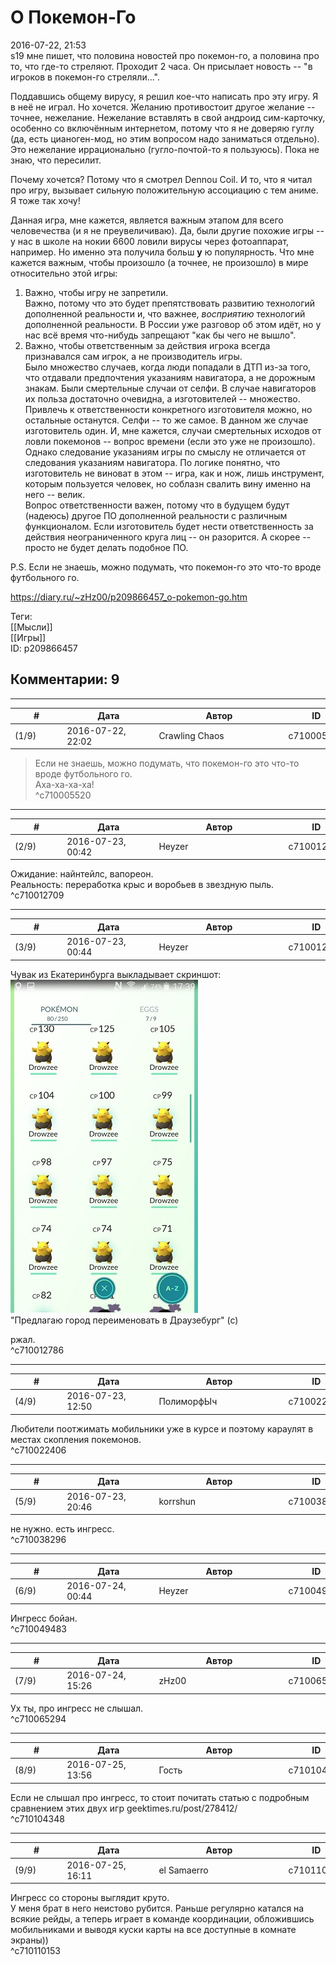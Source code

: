 О Покемон-Го
============

  
2016-07-22, 21:53  
 s19 мне пишет, что половина новостей про покемон-го, а половина про то, что где-то стреляют. Проходит 2 часа. Он присылает новость -- "в игроков в покемон-го стреляли...".   
   
 Поддавшись общему вирусу, я решил кое-что написать про эту игру. Я в неё не играл. Но хочется. Желанию противостоит другое желание -- точнее, нежелание. Нежелание вставлять в свой андроид сим-карточку, особенно со включённым интернетом, потому что я не доверяю гуглу (да, есть цианоген-мод, но этим вопросом надо заниматься отдельно). Это нежелание иррационально (гугло-почтой-то я пользуюсь). Пока не знаю, что пересилит.   
   
 Почему хочется? Потому что я смотрел Dennou Coil. И то, что я читал про игру, вызывает сильную положительную ассоциацию с тем аниме. Я тоже так хочу!   
   
 Данная игра, мне кажется, является важным этапом для всего человечества (и я не преувеличиваю). Да, были другие похожие игры -- у нас в школе на нокии 6600 ловили вирусы через фотоаппарат, например. Но именно эта получила больш  **у**  ю популярность. Что мне кажется важным, чтобы произошло (а точнее, не произошло) в мире относительно этой игры:   
 1. Важно, чтобы игру не запретили.   
 Важно, потому что это будет препятствовать развитию технологий дополненной реальности и, что важнее,  *восприятию*  технологий дополненной реальности. В России уже разговор об этом идёт, но у нас всё время что-нибудь запрещают "как бы чего не вышло".   
 2. Важно, чтобы ответственным за действия игрока всегда признавался сам игрок, а не производитель игры.   
 Было множество случаев, когда люди попадали в ДТП из-за того, что отдавали предпочтения указаниям навигатора, а не дорожным знакам. Были смертельные случаи от селфи. В случае навигаторов их польза достаточно очевидна, а изготовителей -- множество. Привлечь к ответственности конкретного изготовителя можно, но остальные останутся. Селфи -- то же самое. В данном же случае изготовитель один. И, мне кажется, случаи смертельных исходов от ловли покемонов -- вопрос времени (если это уже не произошло). Однако следование указаниям игры по смыслу не отличается от следования указаниям навигатора. По логике понятно, что изготовитель не виноват в этом -- игра, как и нож, лишь инструмент, которым пользуется человек, но соблазн свалить вину именно на него -- велик.   
 Вопрос ответственности важен, потому что в будущем будут (надеюсь) другое ПО дополненной реальности с различным функционалом. Если изготовитель будет нести ответственность за действия неограниченного круга лиц -- он разорится. А скорее -- просто не будет делать подобное ПО.   
   
 P.S. Если не знаешь, можно подумать, что покемон-го это что-то вроде футбольного го.   
  
<https://diary.ru/~zHz00/p209866457_o-pokemon-go.htm>  
  
Теги:  
[[Мысли]]  
[[Игры]]  
ID: p209866457  


Комментарии: 9
--------------

  


---



|         #         |              Дата              |                     Автор                     |           ID           |
| --- | --- | --- | --- |
| (1/9) | 2016-07-22, 22:02 | Crawling Chaos | c710005520 |

  
 > Если не знаешь, можно подумать, что покемон-го это что-то вроде футбольного го.   
 Аха-ха-ха-ха!   
 ^c710005520

---



|         #         |              Дата              |                     Автор                     |           ID           |
| --- | --- | --- | --- |
| (2/9) | 2016-07-23, 00:42 | Heyzer | c710012709 |

  
 Ожидание: найнтейлс, вапореон.   
 Реальность: переработка крыс и воробьев в звездную пыль.   
 ^c710012709

---



|         #         |              Дата              |                     Автор                     |           ID           |
| --- | --- | --- | --- |
| (3/9) | 2016-07-23, 00:44 | Heyzer | c710012786 |

  
 Чувак из Екатеринбурга выкладывает скриншот:   
 ![](pics/84309587.jpg)   
 "Предлагаю город переименовать в Драузебург" (с)   
   
 ржал.   
 ^c710012786

---



|         #         |              Дата              |                     Автор                     |           ID           |
| --- | --- | --- | --- |
| (4/9) | 2016-07-23, 12:50 | ПолиморфЫч | c710022406 |

  
 Любители поотжимать мобильники уже в курсе и поэтому караулят в местах скопления покемонов.   
 ^c710022406

---



|         #         |              Дата              |                     Автор                     |           ID           |
| --- | --- | --- | --- |
| (5/9) | 2016-07-23, 20:46 | korrshun | c710038296 |

  
 не нужно. есть ингресс.   
 ^c710038296

---



|         #         |              Дата              |                     Автор                     |           ID           |
| --- | --- | --- | --- |
| (6/9) | 2016-07-24, 00:44 | Heyzer | c710049483 |

  
 Ингресс бойан.   
 ^c710049483

---



|         #         |              Дата              |                     Автор                     |           ID           |
| --- | --- | --- | --- |
| (7/9) | 2016-07-24, 15:26 | zHz00 | c710065294 |

  
 Ух ты, про ингресс не слышал.   
 ^c710065294

---



|         #         |              Дата              |                     Автор                     |           ID           |
| --- | --- | --- | --- |
| (8/9) | 2016-07-25, 13:56 | Гость | c710104348 |

  
 Если не слышал про ингресс, то стоит почитать статью с подробным сравнением этих двух игр geektimes.ru/post/278412/   
 ^c710104348

---



|         #         |              Дата              |                     Автор                     |           ID           |
| --- | --- | --- | --- |
| (9/9) | 2016-07-25, 16:11 | el Samaerro | c710110153 |

  
 Ингресс со стороны выглядит круто.   
 У меня брат в него неистово рубится. Раньше регулярно катался на всякие рейды, а теперь играет в команде координации, обложившись мобильниками и выводя куски карты на все доступные в комнате экраны))   
 ^c710110153